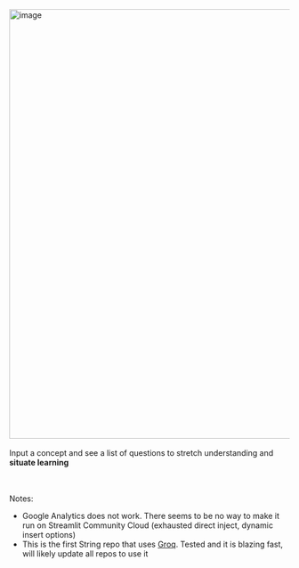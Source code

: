 <img width="772" alt="image" src="https://github.com/user-attachments/assets/33ce82b5-72b2-4113-857e-d6c02ce1cbe4">
<br><br>
Input a concept and see a list of questions to stretch understanding and <b>situate learning</b>

<br><br>
Notes: 
- Google Analytics does not work. There seems to be no way to make it run on Streamlit Community Cloud (exhausted direct inject, dynamic insert options)
- This is the first String repo that uses [Groq](https://groq.com/). Tested and it is blazing fast, will likely update all repos to use it 
